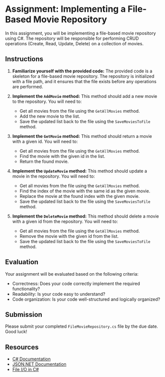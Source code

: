 # Assignment: Implementing a File-Based Movie Repository

In this assignment, you will be implementing a file-based movie repository using C#. The repository will be responsible for performing CRUD operations (Create, Read, Update, Delete) on a collection of movies.

## Instructions

1. **Familiarize yourself with the provided code:** The provided code is a skeleton for a file-based movie repository. The repository is initialized with a file path, and it ensures that the file exists before any operations are performed.

2. **Implement the `AddMovie` method:** This method should add a new movie to the repository. You will need to:
    - Get all movies from the file using the `GetAllMovies` method.
    - Add the new movie to the list.
    - Save the updated list back to the file using the `SaveMoviesToFile` method.

3. **Implement the `GetMovie` method:** This method should return a movie with a given id. You will need to:
    - Get all movies from the file using the `GetAllMovies` method.
    - Find the movie with the given id in the list.
    - Return the found movie.

4. **Implement the `UpdateMovie` method:** This method should update a movie in the repository. You will need to:
    - Get all movies from the file using the `GetAllMovies` method.
    - Find the index of the movie with the same id as the given movie.
    - Replace the movie at the found index with the given movie.
    - Save the updated list back to the file using the `SaveMoviesToFile` method.

5. **Implement the `DeleteMovie` method:** This method should delete a movie with a given id from the repository. You will need to:
    - Get all movies from the file using the `GetAllMovies` method.
    - Remove the movie with the given id from the list.
    - Save the updated list back to the file using the `SaveMoviesToFile` method.

## Evaluation

Your assignment will be evaluated based on the following criteria:

- Correctness: Does your code correctly implement the required functionality?
- Readability: Is your code easy to understand?
- Code organization: Is your code well-structured and logically organized?

## Submission

Please submit your completed `FileMovieRepository.cs` file by the due date. Good luck!

## Resources

- [C# Documentation](https://docs.microsoft.com/en-us/dotnet/csharp/)
- [JSON.NET Documentation](https://www.newtonsoft.com/json/help/html/Introduction.htm)
- [File I/O in C#](https://docs.microsoft.com/en-us/dotnet/csharp/programming-guide/file-system/how-to-read-from-and-write-to-a-text-file)
